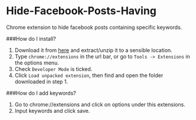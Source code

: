 # Hide-Facebook-Posts-Having
Chrome extension to hide facebook posts containing specific keywords.


###How do I install?

1. Download it from [here](https://github.com/mattdean1/Blacklist-By-Words/blob/master/dist/Hide%20Posts.zip?raw=true) and extract/unzip it to a sensible location.
2. Type `chrome://extensions` in the url bar, or go to `Tools -> Extensions` in the options menu.
3. Check `Developer Mode` is ticked.
4. Click `Load unpacked extension`, then find and open the folder downloaded in step 1.


###How do I add keywords?

1. Go to chrome://extensions and click on options under this extensions.
2. Input keywords and click save.
